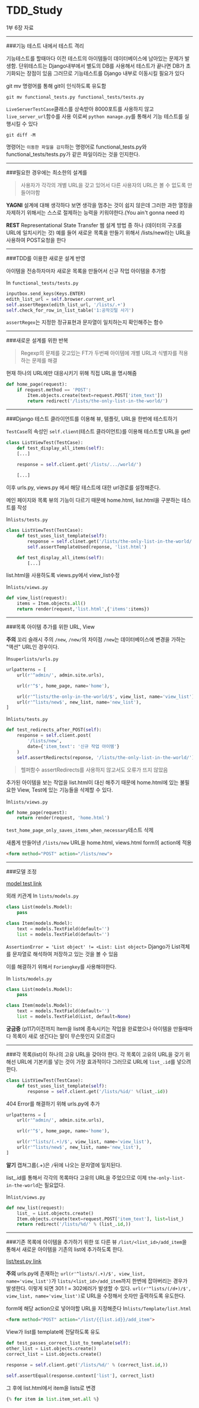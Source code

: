 # TDD_Study

1부 6장 자료

---------------------------------------------------------------------------
###기능 테스트 내에서 테스트 격리

기능테스트를 할때마다 이전 테스트의 아이템들이 데이터베이스에 남아있는 문제가 발생함.
단위테스트는 Django내부에서 별도의 DB를 사용해서 테스트가 끝나면 DB가 초기화되는 장점이 있음
그러므로 기능테스트를 Django 내부로 이동시킬 필요가 있다

git mv 명령어를 통해 git이 인식하도록 유도함
```
git mv functional_tests.py functional_tests/tests.py
```

`LiveServerTestCase`클래스를 상속받아 8000포트를 사용하지 않고 `live_server_url`함수를 사용
이로써 `python manage.py`를 통해서 기능 테스트를 실행시킬 수 있다

```
git diff -M
```
명령어는 `이동한 파일을 감지`하는 명령어로 functional_tests.py와 functional_tests/tests.py가 같은 파일이라는 것을
인지한다.


---------------------------------------------------------------------------
###필요한 경우에는 최소한의 설계를

>사용자가 각각의 개별 URL을 갖고 있어서 다른 사용자의 URL은 볼 수 없도록 만들어야함

**YAGNI**
설계에 대해 생각하다 보면 생각을 멈추는 것이 쉽지 않은데 그러한 과한 열정을 자제하기 위해서는
스스로 절제하는 능력을 키워야한다.(You ain't gonna need it)

**REST**
Representational State Transfer 웹 설계 방법 중 하나 (데이터의 구조를 URL에 일치시키는 것)
예를 들어 새로운 목록을 만들기 위해서 /lists/new라는 URL을 사용하여 POST요청을 한다

----------------------------------------------------------------------------

###TDD를 이용한 새로운 설계 반영

아이템을 전송하자마자 새로운 목록을 만들어서 신규 작업 아이템을 추가함

In `functional_tests/tests.py`
```python
inputbox.send_keys(Keys.ENTER)
edith_list_url = self.browser.current_url
self.assertRegex(edith_list_url, '/lists/.+')
self.check_for_row_in_list_table('1:공작깃털 사기')
```

`assertRegex`는 지정한 정규표현과 문자열이 일치하는지 확인해주는 함수

-------------------------------------------------------------------------------

###새로운 설계를 위한 반복

>Regexp의 문제를 갖고있는 FT가 두번째 아이템에 개별 URL과 식별자를 적용하는 문제를 해결

현재 하나의 URL에만 대응시키기 위해 직접 URL을 명시해줌

```python
def home_page(request):
    if request.method == 'POST':
        Item.objects.create(text=request.POST['item_text'])
        return redirect('/lists/the-only-list-in-the-world/')
```

--------------------------------------------------------------------------------
###Django 테스트 클라이언트를 이용해 뷰, 템플릿, URL을 한번에 테스트하기


`TestCase`의 속성인 `self.client`(테스트 클라이언트)를 이용해 테스트할 URL을 get!

```python
class ListViewTest(TestCase):
    def test_display_all_items(self):
    [...]

    response = self.client.get('/lists/.../world/')
    
    [...]
```

이후 urls.py, views.py 에서 해당 테스트에 대한 url경로를 설정해준다.

메인 페이지와 목록 뷰의 기능이 다르기 때문에 home.html, list.html을 구분하는 테스트를 작성

In`lists/tests.py`
```python
class ListViewTest(TestCase):
    def test_uses_list_template(self):
        response = self.clinet.get('/lists/the-only-list-in-the-world/')
        self.assertTemplateUsed(reponse, 'list.html')

    def test_display_all_items(self):
        [...]
```

list.html을 사용하도록 views.py에서 view_list수정

In`lists/views.py`
```python
def view_list(request):
    items = Item.objects.all()
    return render(request,'list.html',{'items':items})
```
--------------------------------------------------------------------------------
###목록 아이템 추가를 위한 URL, View

**주의**
꼬리 슬래시 주의 `/new`, `/new/`의 차이점 `/new`는 데이터베이스에 변경을 가하는 "액션" URL인 경우이다.

In`superlists/urls.py`
```python
urlpatterns = [
    url(r'^admin/', admin.site.urls),

    url(r'^$', home_page, name='home'),

    url(r'^lists/the-only-in-the-world/$', view_list, name='view_list'),
    url(r'^lists/new$', new_list, name='new_list'),
]
```

In`lists/tests.py`
```python
def test_redirects_after_POST(self):
    response = self.client.post(
        '/lists/new',
        date={'item_text': '신규 작업 아이템'}
    )
    self.assertRedirects(reponse, '/lists/the-only-list-in-the-world/')
```
>헬퍼함수 assertRedirects를 사용하지 않고서도 오류가 뜨지 않았음


추가된 아이템을 보는 작업을 list.html이 대신 해주기 때문에 home.html에 있는 불필요한
View, Test에 있는 기능들을 삭제할 수 있다.

In`lists/views.py`

```python
def home_page(request):
    return render(request, 'home.html')
```
`test_home_page_only_saves_items_when_necessary`테스트 삭제


새롭게 만들어낸 `/lists/new` URL을 home.html, views.html form의 action에 적용

```html
<form method="POST" action="/lists/new">
```

---------------------------------------------------------------------------------
###모델 조정

[model test link](https://github.com/deadlylaid/TDD_Test/blob/master/superlists/lists/tests.py)


외래 키관계
In `lists/models.py`
```python
class List(models.Model):
    pass

class Item(models.Model):
    text = models.TextField(default='')
    list = models.TextField(default='')
```

`AssertionError = 'List object' != <List: List object>`
Django가 List객체를 문자열로 해석하여 저장하고 있는 것을 볼 수 있음

이를 해결하기 위해서 `Foriengkey`를 사용해야한다.

In `lists/models.py`
```python
class List(models.Model):
    pass

class Item(models.Model):
    text = models.TextField(default='')
    list = models.TextField(List, default=None)
```

**궁금증**
(p117)이전까지 Item을 list에 종속시키는 작업을 완료했으나 아이템을 만들때마다
목록이 새로 생긴다는 말이 무슨뜻인지 모르겠다

---------------------------------------------------------------------------------
###각 목록(list)이 하나의 고유 URL을 갖아야 한다.
각 목록이 고유의 URL을 갖기 위해선 URL에 기본키를 넣는 것이 가장 효과적이다
그러므로 URL에 `list_.id`를 넣으려 한다.

```python
class ListViewTest(TestCase):
    def test_uses_list_template(self):
        response = self.client.get('/lists/%id/' %(list_.id))
```

404 Error를 해결하기 위해 urls.py에 추가
```python
urlpatterns = [
    url(r'^admin/', admin.site.urls),

    url(r'^$', home_page, name='home'),

    url(r'^lists/(.+)/$', view_list, name='view_list'),
    url(r'^lists/new$', new_list, name='new_list'),
]
```

**알기**
캡쳐그룹(.+)은 `/`뒤에 나오는 문자열에 일치된다.


list_.id를 통해서 각각의 목록마다 고유의 URL을 주었으므로 이제 `the-only-list-in-the-world`는
필요없다.

In`list/views.py`
```python
def new_list(request):
    list_ = List.objects.create()
    Item.objects.create(text=request.POST['item_text'], list=list_)
    return redirect('/lists/%d/' % (list_.id,))
```

-------------------------------------------------------------------------------
###기존 목록에 아이템을 추가하기 위한 또 다른 뷰
`/list/<list_id>/add_item`을 통해서 새로운 아이템을 기존의 list에 추가하도록 한다.

[list/test.py link](https://github.com/deadlylaid/TDD_Test/blob/master/superlists/lists/tests.py)


**주의**
urls.py에 존재하는 `url(r'^lists/(.+)/$', view_list, name='view_list')`가 `lists/<list_id>/add_item`까지
한번에 잡아버리는 경우가 발생한다. 이렇게 되면 301 ! = 302에러가 발생할 수 있다.
`url(r'^lists/(/d+)/$', view_list, name='view_list')`로 URL을 수정해서 숫자만 출력하도록 유도한다.


form에 해당 action으로 넣어야할 URL을 지정해준다
In`lists/Template/list.html`
```html
<form method="POST" action="/list/{{list.id}}/add_item">
```

View가 list를 template에 전달하도록 유도

```python
def test_passes_correct_list_to_template(self):
other_list = List.objects.create()
correct_list = List.objects.create()

response = self.client.get('/lists/%d/' % (correct_list.id,))

self.assertEqual(response.context['list'], correct_list)
```

그 후에 list.html에서 item을 lists로 변경
```python
{% for item in list.item_set.all %}
```


